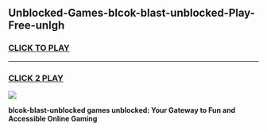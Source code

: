 
## Unblocked-Games-blcok-blast-unblocked-Play-Free-unlgh
<h3>
<a href="https://premium76.site?title=blcok-blast-unblocked&ref=18A1">CLICK TO PLAY</a></h3>
<hr>

<h3>
<a href="https://premium76.site?title=blcok-blast-unblocked&ref=18A1">CLICK 2 PLAY</a>
  
</h3>

<a href="https://premium76.site?title=blcok-blast-unblocked&ref=18A1"><img src="https://clearcache.store/games.png"></a>


**blcok-blast-unblocked games unblocked: Your Gateway to Fun and Accessible Online Gaming**

